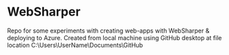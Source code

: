 # WebSharper
Repo for some experiments with creating web-apps with WebSharper & deploying to Azure.
Created from local machine using GitHub desktop at file location C:\Users\UserName\Documents\GitHub
